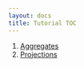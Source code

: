 ```yaml
---
layout: docs
title: Tutorial TOC
---
```


1. [Aggregates](aggregates.html)
2. [Projections](projections.html)
